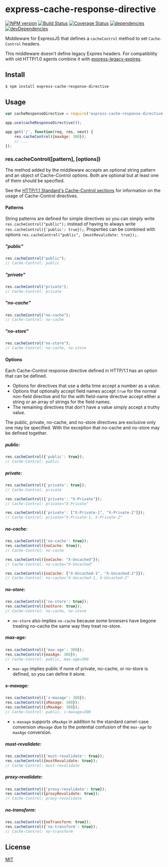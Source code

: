 # express-cache-response-directive

  [![NPM version](https://badge.fury.io/js/express-cache-response-directive.svg)](http://badge.fury.io/js/express-cache-response-directive)
  [![Build Status](https://travis-ci.org/dantman/express-cache-response-directive.svg?branch=develop)](https://travis-ci.org/dantman/express-cache-response-directive)
  [![Coverage Status](https://coveralls.io/repos/dantman/express-cache-response-directive/badge.png?branch=develop)](https://coveralls.io/r/dantman/express-cache-response-directive?branch=develop)
  [![dependencies](https://david-dm.org/dantman/express-cache-response-directive/status.svg)](https://david-dm.org/dantman/express-cache-response-directive)
  [![devDependencies](https://david-dm.org/dantman/express-cache-response-directive/dev-status.svg)](https://david-dm.org/dantman/express-cache-response-directive#info=devDependencies)

Middleware for ExpressJS that defines a `cacheControl` method to set `Cache-Control` headers.

This middleware doesn't define legacy Expires headers. For compatibility with old HTTP/1.0 agents combine it with [express-legacy-expires](https://github.com/dantman/express-legacy-expires).

## Install

```bash
$ npm install express-cache-response-directive
```

## Usage

```js
var cacheResponseDirective = require('express-cache-response-directive');
```

```js
app.use(cacheResponseDirective());
```

```js
app.get('/', function(req, res, next) {
	res.cacheControl({maxAge: 300});
	// ...
});
```

### res.cacheControl([pattern], [options])

The method added by the middleware accepts an optional string pattern and an object of Cache-Control options. Both are optional but at least one of them should be specified.

See the [HTTP/1.1 Standard's Cache-Control sections](http://www.w3.org/Protocols/rfc2616/rfc2616-sec14.html#sec14.9) for information on the usage of Cache-Control directives.

#### Patterns

String patterns are defined for simple directives so you can simply write `res.cacheControl("public");` instead of having to always write `res.cacheControl({'public': true});`. Properties can be combined with options `res.cacheControl("public", {mustRevalidate: true});`.

##### "public"

```js
res.cacheControl("public");
// Cache-Control: public
```

##### "private"

```js
res.cacheControl("private");
// Cache-Control: private
```

##### "no-cache"

```js
res.cacheControl("no-cache");
// Cache-Control: no-cache
```

##### "no-store"

```js
res.cacheControl("no-store");
// Cache-Control: no-cache, no-store
```

#### Options

Each Cache-Control response directive defined in HTTP/1.1 has an option that can be defined.
  - Options for directives that use a delta time accept a number as a value.
  - Options that optionally accept field names accept `true` for the normal non-field directive and for the with field-name directive accept either a string or an array of strings for the field names.
  - The remaining directives that don't have a value simply accept a truthy value.

The public, private, no-cache, and no-store directives are exclusive only one may be specified. With the exception that no-cache and no-store may be defined together.

##### public:

```js
res.cacheControl({'public': true});
// Cache-Control: public
```

##### private:

```js
res.cacheControl({'private': true});
// Cache-Control: private
```

```js
res.cacheControl({'private': "X-Private"});
// Cache-Control: private="X-Private"
```

```js
res.cacheControl({'private': ["X-Private-1", "X-Private-2"]});
// Cache-Control: private="X-Private-1, X-Private-2"
```

##### no-cache:

```js
res.cacheControl({'no-cache': true});
res.cacheControl({noCache: true});
// Cache-Control: no-cache
```

```js
res.cacheControl({noCache: "X-Uncached"});
// Cache-Control: no-cache="X-Uncached"
```

```js
res.cacheControl({noCache: ["X-Uncached-1", "X-Uncached-2"]});
// Cache-Control: no-cache="X-Uncached-1, X-Uncached-2"
```

##### no-store:

```js
res.cacheControl({'no-store': true});
res.cacheControl({noStore: true});
// Cache-Control: no-cache, no-store
```

  - `no-store` also implies `no-cache` because some browsers have begone treating no-cache the same way they treat no-store.

##### max-age:

```js
res.cacheControl({'max-age': 300});
res.cacheControl({maxAge: 300});
// Cache-Control: public, max-age=300
```

  - `max-age` implies public if none of private, no-cache, or no-store is defined, so you can define it alone.

##### s-maxage:

```js
res.cacheControl({'s-maxage': 300});
res.cacheControl({sMaxage: 300});
res.cacheControl({sMaxAge: 300});
// Cache-Control: public, s-maxage=300
```

  - `s-maxage` supports `sMaxAge` in addition to the standard camel-case conversion `sMaxage` due to the potential confusion of the `max-age` to `maxAge` conversion.

##### must-revalidate:

```js
res.cacheControl({'must-revalidate': true});
res.cacheControl({mustRevalidate: true});
// Cache-Control: must-revalidate
```

##### proxy-revalidate:

```js
res.cacheControl({'proxy-revalidate': true});
res.cacheControl({proxyRevalidate: true});
// Cache-Control: proxy-revalidate
```

##### no-transform:

```js
res.cacheControl({noTransform: true});
res.cacheControl({'no-transform': true});
// Cache-Control: no-transform
```

## License

[MIT](LICENSE)
